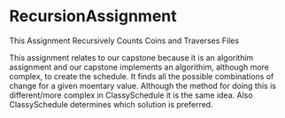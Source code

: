 # RecursionAssignment
This Assignment Recursively Counts Coins and Traverses Files


This assignment relates to our capstone because it is an algorithim assignment and our capstone implements an algorithim, although more complex, to create the schedule. It finds all the possible combinations of change for a given moentary value. Although the method for doing this is different/more complex in ClassySchedule it is the same idea. Also ClassySchedule determines which solution is preferred. 
